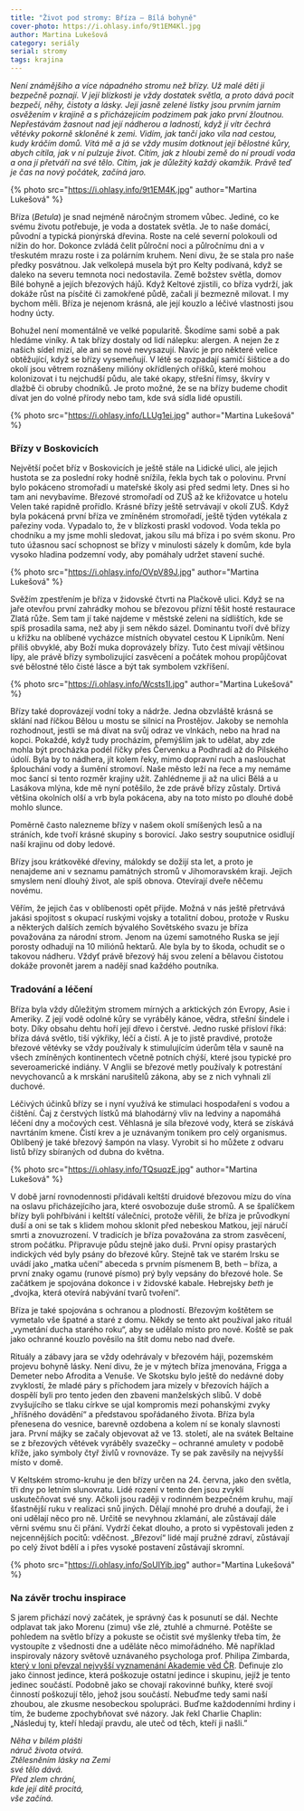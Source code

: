 ```yaml
---
title: "Život pod stromy: Bříza – Bílá bohyně"
cover-photo: https://i.ohlasy.info/9t1EM4Kl.jpg
author: Martina Lukešová
category: seriály
serial: stromy
tags: krajina
---
```


*Není známějšího a více nápadného stromu než břízy. Už malé děti ji bezpečně poznají. V její blízkosti je vždy dostatek světla, a proto dává pocit bezpečí, něhy, čistoty a lásky. Její jasně zelené lístky jsou prvním jarním osvěžením v krajině a s přicházejícím podzimem pak jako první žloutnou. Nepřestávám žasnout nad její nádherou a ladností, když jí vítr čechrá větévky pokorně skloněné k zemi. Vidím, jak tančí jako víla nad cestou, kudy kráčím domů. Vítá mě a já se vždy musím dotknout její bělostné kůry, abych cítila, jak v ní pulzuje život. Cítím, jak z hloubi země do ní proudí voda a ona jí přetváří na své tělo. Cítím, jak je důležitý každý okamžik. Právě teď je čas na nový počátek, začíná jaro.*

{% photo src="https://i.ohlasy.info/9t1EM4K.jpg" author="Martina Lukešová" %}

Bříza (*Betula*) je snad nejméně náročným stromem vůbec. Jediné, co ke svému životu potřebuje, je voda a dostatek světla. Je to naše domácí, původní a typická pionýrská dřevina. Roste na celé severní polokouli od nížin do hor. Dokonce zvládá čelit půlroční noci a půlročnímu dni a v třeskutém mrazu roste i za polárním kruhem. Není divu, že se stala pro naše předky posvátnou. Jak velkolepá musela být pro Kelty podívaná, když se daleko na severu temnota noci nedostavila. Země božstev světla, domov Bílé bohyně a jejích březových hájů. Když Keltové zjistili, co bříza vydrží, jak dokáže růst na písčité či zamokřené půdě, začali jí bezmezně milovat. I my bychom měli. Bříza je nejenom krásná, ale její kouzlo a léčivé vlastnosti jsou hodny úcty.

Bohužel není momentálně ve velké popularitě. Škodíme sami sobě a pak hledáme viníky. A tak břízy dostaly od lidí nálepku: alergen. A nejen že z našich sídel mizí, ale ani se nové nevysazují. Navíc je pro některé velice obtěžující, když se břízy vysemeňují. V létě se rozpadají samičí šištice a do okolí jsou větrem roznášeny milióny okřídlených oříšků, které mohou kolonizovat i tu nejchudší půdu, ale také okapy, střešní římsy, škvíry v dlažbě či obruby chodníků. Je proto možné, že se na břízy budeme chodit dívat jen do volné přírody nebo tam, kde svá sídla lidé opustili.

{% photo src="https://i.ohlasy.info/LLUg1ei.jpg" author="Martina Lukešová" %}

### Břízy v Boskovicích

Největší počet bříz v Boskovicích je ještě stále na Lidické ulici, ale jejich hustota se za poslední roky hodně snížila, řekla bych tak o polovinu. První bylo pokáceno stromořadí u mateřské školy asi před sedmi lety. Dnes si ho tam ani nevybavíme. Březové stromořadí od ZUŠ až ke křižovatce u hotelu Velen také rapidně prořídlo. Krásné břízy ještě setrvávají v okolí ZUŠ. Když byla pokácená první bříza ve zmíněném stromořadí, ještě týden vytékala z pařeziny voda. Vypadalo to, že v blízkosti praskl vodovod. Voda tekla po chodníku a my jsme mohli sledovat, jakou sílu má bříza i po svém skonu. Pro tuto úžasnou sací schopnost se břízy v minulosti sázely k domům, kde byla vysoko hladina podzemní vody, aby pomáhaly udržet stavení suché. 

{% photo src="https://i.ohlasy.info/OVpV89J.jpg" author="Martina Lukešová" %}

Svěžím zpestřením je bříza v židovské čtvrti na Plačkově ulici. Když se na jaře otevřou první zahrádky mohou se březovou přízní těšit hosté restaurace Zlatá růže. Sem tam jí také najdeme v městské zeleni na sídlištích, kde se spíš prosadila sama, než aby ji sem někdo sázel. Dominantu tvoří dvě břízy u křížku na oblíbené vycházce místních obyvatel cestou K Lipníkům. Není příliš obvyklé, aby Boží muka doprovázely břízy. Tuto čest mívají většinou lípy, ale právě břízy symbolizující zasvěcení a počátek mohou propůjčovat své bělostné tělo čisté lásce a být tak symbolem vzkříšení.

{% photo src="https://i.ohlasy.info/Wcsts1I.jpg" author="Martina Lukešová" %}

Břízy také doprovázejí vodní toky a nádrže. Jedna obzvláště krásná se sklání nad říčkou Bělou u mostu se silnicí na Prostějov. Jakoby se nemohla rozhodnout, jestli se má dívat na svůj odraz ve vlnkách, nebo na hrad na kopci. Pokaždé, když tudy procházím, přemýšlím jak to udělat, aby zde mohla být procházka podél říčky přes Červenku a Podhradí až do Pilského údolí. Byla by to nádhera, jít kolem řeky, mimo dopravní ruch a naslouchat šplouchání vody a šumění stromoví. Naše město leží na řece a my nemáme moc šancí si tento rozměr krajiny užít. Zahlédneme ji až na ulici Bělá a u Lasákova mlýna, kde mě nyní potěšilo, že zde právě břízy zůstaly. Drtivá většina okolních olší a vrb byla pokácena, aby na toto místo po dlouhé době mohlo slunce.

Poměrně často nalezneme břízy v našem okolí smíšených lesů a na stráních, kde tvoří krásné skupiny s borovicí. Jako sestry souputnice osidlují naší krajinu od doby ledové. 

Břízy jsou krátkověké dřeviny, málokdy se dožijí sta let, a proto je nenajdeme ani v seznamu památných stromů v Jihomoravském kraji. Jejich smyslem není dlouhý život, ale spíš obnova. Otevírají dveře něčemu novému.

Věřím, že jejich čas v oblíbenosti opět přijde. Možná v nás ještě přetrvává jakási spojitost s okupací ruskými vojsky a totalitní dobou, protože v Rusku a některých dalších zemích bývalého Sovětského svazu je bříza považována za národní strom. Jenom na území samotného Ruska se její porosty odhadují na 10 miliónů hektarů. Ale byla by to škoda, ochudit se o takovou nádheru. Vždyť právě březový háj svou zelení a bělavou čistotou dokáže provonět jarem a nadějí snad každého poutníka.

### Tradování a léčení

Bříza byla vždy důležitým stromem mírných a arktických zón Evropy, Asie i Ameriky. Z její vodě odolné kůry se vyráběly kánoe, vědra, střešní šindele i boty. Díky obsahu dehtu hoří její dřevo i čerstvé. Jedno ruské přísloví říká: bříza dává světlo, tiší výkřiky, léčí a čistí. A je to jistě pravdivé, protože březové větévky se vždy používaly k stimulujícím úderům těla v sauně na všech zmíněných kontinentech včetně potních chýší, které jsou typické pro severoamerické indiány. V Anglii se březové metly používaly k potrestání nevychovanců a k mrskání narušitelů zákona, aby se z nich vyhnali zlí duchové. 

Léčivých účinků břízy se i nyní využívá ke stimulaci hospodaření s vodou a čištění. Čaj z čerstvých lístků má blahodárný vliv na ledviny a napomáhá léčení dny a močových cest. Věhlasná je síla březové vody, která se získává navrtáním kmene. Čistí krev a je uznávaným tonikem pro celý organismus. Oblíbený je také březový šampón na vlasy. Vyrobit si ho můžete z odvaru listů břízy sbíraných od dubna do května. 

{% photo src="https://i.ohlasy.info/TQsuqzE.jpg" author="Martina Lukešová" %}

V době jarní rovnodennosti přidávali keltští druidové březovou mízu do vína na oslavu přicházejícího jara, které osvobozuje duše stromů. A se špalíčkem břízy byli pohřbíváni i keltští válečníci, protože věřili, že bříza je průvodkyní duší a oni se tak s klidem mohou sklonit před nebeskou Matkou, její náručí smrti a znovuzrození. V tradicích je bříza považována za strom zasvěcení, strom počátku. Připravuje půdu stejně jako duši. První opisy prastarých indických véd byly psány do březové kůry. Stejně tak ve starém Irsku se uvádí jako „matka učení“ abeceda s prvním písmenem B, beth – bříza, a první znaky ogamu (runové písmo) prý byly vepsány do březové hole. Se začátkem je spojována dokonce i v židovské kabale. Hebrejsky *beth* je „dvojka, která otevírá nabývání tvarů tvoření“. 

Bříza je také spojována s ochranou a plodností. Březovým koštětem se vymetalo vše špatné a staré z domu. Někdy se tento akt používal jako rituál „vymetání ducha starého roku“, aby se udělalo místo pro nové. Koště se pak jako ochranné kouzlo pověsilo na štít domu nebo nad dveře. 

Rituály a zábavy jara se vždy odehrávaly v březovém háji, pozemském projevu bohyně lásky. Není divu, že je v mýtech bříza jmenována, Frigga a Demeter nebo Afrodita a Venuše. Ve Skotsku bylo ještě do nedávné doby zvyklostí, že mladé páry s příchodem jara mizely v březovích hájích a dospělí byli pro tento jeden den zbaveni manželských slibů. V době zvyšujícího se tlaku církve se ujal kompromis mezi pohanskými zvyky „hříšného dovádění“ a představou spořádaného života. Bříza byla přenesena do vesnice, barevně ozdobena a kolem ní se konaly slavnosti jara. První májky se začaly objevovat až ve 13. století, ale na svátek Beltaine se z březových větévek vyráběly svazečky – ochranné amulety v podobě kříže, jako symboly čtyř živlů v rovnováze. Ty se pak zavěsily na nejvyšší místo v domě.

V Keltském stromo-kruhu je den břízy určen na 24. června, jako den světla, tři dny po letním slunovratu. Lidé rození v tento den jsou zvyklí uskutečňovat své sny. Ačkoli jsou raději v rodinném bezpečném kruhu, mají šťastnější ruku v realizaci snů jiných. Dělají mnohé pro druhé a doufají, že i oni udělají něco pro ně. Určitě se nevyhnou zklamání, ale zůstávají dále věrni svému snu či přání. Vydrží čekat dlouho, a proto si vypěstovali jeden z nejcennějších pocitů: vděčnost. „Březoví“ lidé mají pružné zdraví, zůstávají po celý život bdělí a i přes vysoké postavení zůstávají skromní. 

{% photo src="https://i.ohlasy.info/SoUIYib.jpg" author="Martina Lukešová" %}

### Na závěr trochu inspirace

S jarem přichází nový začátek, je správný čas k posunutí se dál. Nechte odplavat tak jako Morenu (zimu) vše zlé, ztuhlé a chmurné. Potěšte se pohledem na světlo břízy a pokuste se očistit své myšlenky třeba tím, že vystoupíte z všednosti dne a uděláte něco mimořádného. Mě například inspirovaly názory světově uznávaného psychologa prof. Philipa Zimbarda, [který v loni převzal nejvyšší vyznamenání Akademie věd ČR](http://www.cas.cz/sd/novinky/hlavni-stranka/2015/150918-prof-zimbardo-dostal-nejvyssi-oceneni.html). Definuje zlo jako činnost jedince, která poškozuje ostatní jedince i skupinu, jejíž je tento jedinec součástí. Podobně jako se chovají rakovinné buňky, které svojí činností poškozují tělo, jehož jsou součástí. Nebuďme tedy sami naší zhoubou, ale zkusme nesobeckou spolupráci. Buďme každodenními hrdiny i tím, že budeme zpochybňovat své názory. Jak řekl Charlie Chaplin: „Následuj ty, kteří hledají pravdu, ale uteč od těch, kteří ji našli.”

*Něha v bílém plášti  
náruč života otvírá.  
Ztělesněním lásky na Zemi  
své tělo dává.  
Před zlem chrání,  
kde její dítě procitá,  
vše začíná.*
